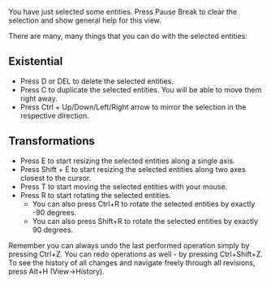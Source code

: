 You have just selected some entities. 
Press Pause Break to clear the selection and show general help for this view.

There are many, many things that you can do with the selected entities:

## Existential

- Press D or DEL to delete the selected entities.
- Press C to duplicate the selected entities. You will be able to move them right away.
- Press Ctrl + Up/Down/Left/Right arrow to mirror the selection in the respective direction.

## Transformations 

- Press E to start resizing the selected entities along a single axis.
- Press Shift + E to start resizing the selected entities along two axes closest to the cursor.
- Press T to start moving the selected entities with your mouse.
- Press R to start rotating the selected entities.
  - You can also press Ctrl+R to rotate the selected entities by exactly -90 degrees.
  - You can also press Shift+R to rotate the selected entities by exactly 90 degrees. 

Remember you can always undo the last performed operation simply by pressing Ctrl+Z.
You can redo operations as well - by pressing Ctrl+Shift+Z.
To see the history of all changes and navigate freely through all revisions, press Alt+H (View->History).

